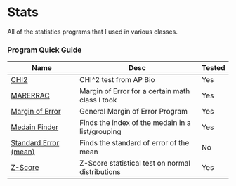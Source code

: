 # Stats

All of the statistics programs that I used in various classes.

### Program Quick Guide

| Name                           | Desc                                                        | Tested |
| ------------------------------ | ----------------------------------------------------------- | ------ |
| [CHI2](/Docs/AP_Bio/CHI2.md)         | CHI^2 test from AP Bio                                | Yes    |
| [MARERRAC](MARERRAC.md)              | Margin of Error for a certain math class I took       | Yes    |
| [Margin of Error](MAROFERR.md)       | General Margin of Error Program                       | Yes    |
| [Medain Finder](MEDNFIND.md)         | Finds the index of the medain in a list/grouping      | Yes    |
| [Standard Error (mean)](STANDERR.md) | Finds the standard of error of the mean               | No     |
| [Z-Score](ZSCORE.md)                 | Z-Score statistical test on normal distributions      | Yes    |
